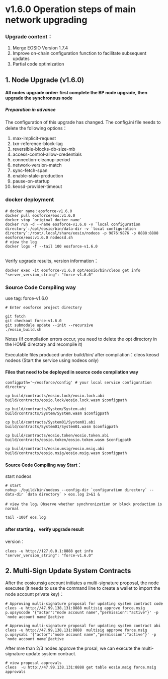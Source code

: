 # v1.6.0 Operation steps of main network upgrading


### Upgrade content：

1. Merge EOSIO Version 1.7.4
2. Improve on-chain configuration function to facilitate subsequent updates
3. Partial code optimization





## 1. Node Upgrade (v1.6.0)

#### All nodes upgrade order: first complete the BP node upgrade, then upgrade the synchronous node

##### Preparation in advance
The configuration of this upgrade has changed. The config.ini file needs to delete the following options：

1. max-implicit-request
2. txn-reference-block-lag
3. reversible-blocks-db-size-mb
4. access-control-allow-credentials
5. connection-cleanup-period
6. network-version-match
7. sync-fetch-span
8. enable-stale-production
9. pause-on-startup
10. keosd-provider-timeout

 

### docker deployment

```
# docker name：eosforce-v1.6.0
docker pull eosforce/eos:v1.6.0
docker stop `original docker name`
docker run -d --name eosforce-v1.6.0 -v `local configuration directory`:/opt/eosio/bin/data-dir -v `local configuration directory`:/root/.local/share/eosio/nodeos -p 9876:9876 -p 8888:8888 eosforce/eos:v1.6.0 nodeosd.sh
# view the log
docker logs -f --tail 100 eosforce-v1.6.0
    
```
Verify upgrade results, version information：
```shell
docker exec -it eosforce-v1.6.0 opt/eosio/bin/cleos get info
"server_version_string": "force-v1.6.0"
```

### Source Code Compiling way
use tag: force-v1.6.0 


```shell
# Enter eosforce project directory

git fetch
git checkout force-v1.6.0
git submodule update --init --recursive
./eosio_build.sh
```

Notes (If compilation errors occur, you need to delete the opt directory in the HOME directory and recompile it)

Executable files produced under build/bin/ after compilation：cleos  keosd  nodeos (Start the service using nodeos only)

#### Files that need to be deployed in source code compilation way

```shell
configpath='~/eosforce/config' # your local service configuration directory

cp build/contracts/eosio.lock/eosio.lock.abi  build/contracts/eosio.lock/eosio.lock.wasm $configpath

cp build/contracts/System/System.abi build/contracts/System/System.wasm $configpath

cp build/contracts/System01/System01.abi build/contracts/System01/System01.wasm $configpath

cp build/contracts/eosio.token/eosio.token.abi build/contracts/eosio.token/eosio.token.wasm $configpath

cp build/contracts/eosio.msig/eosio.msig.abi build/contracts/eosio.msig/eosio.msig.wasm $configpath
```

#### Source Code Compiling way Start：
start nodeos

```shell
# start
nohup ./build/bin/nodeos --config-dir `configuration directory` --data-dir `data directory` > eos.log 2>&1 &

# view the log，Observe whether synchronization or block production is normal

tail -100f eos.log
```

#### after starting， verify upgrade result
version：


```shell
cleos -u http://127.0.0.1:8888 get info
"server_version_string": "force-v1.6.0"
```




## 2. Multi-Sign Update System Contracts

After the eosio.msig account initiates a multi-signature proposal, the node executes (it needs to use the command line to create a wallet to import the node account private key)：

```shell
# Approving multi-signature proposal for updating system contract code
cleos -u http://47.99.138.131:8888 multisig approve force.msig p.upsyscode '{"actor":"node account name","permission":"active"}' -p `node account name`@active

# Approving multi-signature proposal for updating system contract abi
cleos -u http://47.99.138.131:8888  multisig approve force.msig p.upsysabi '{"actor":"node account name","permission":"active"}' -p `node account name`@active
```
After mre than 2/3 nodes approve the prosal, we can execute the multi-signature update system contract.

```shell
# view proposal approvals
cleos  -u http://47.99.138.131:8888 get table eosio.msig force.msig approvals
```
